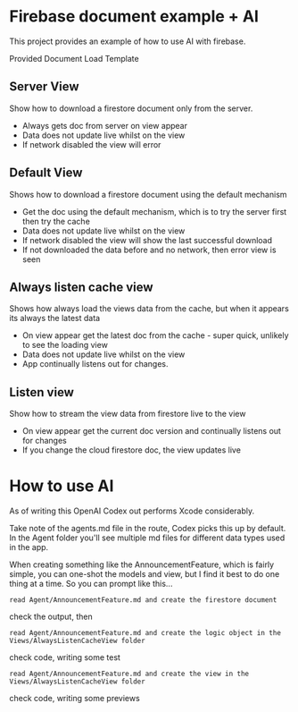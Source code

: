 # Firebase document example + AI

This project provides an example of how to use AI with firebase.

Provided Document Load Template

## Server View

Show how to download a firestore document only from the server.

- Always gets doc from server on view appear
- Data does not update live whilst on the view
- If network disabled the view will error

## Default View

Shows how to download a firestore document using the default mechanism

- Get the doc using the default mechanism, which is to try the server first then try the cache
- Data does not update live whilst on the view
- If network disabled the view will show the last successful download
- If not downloaded the data before and no network, then error view is seen

## Always listen cache view

Shows how always load the views data from the cache, but when it appears its always the latest data

- On view appear get the latest doc from the cache - super quick, unlikely to see the loading view
- Data does not update live whilst on the view 
- App continually listens out for changes.

## Listen view

Show how to stream the view data from firestore live to the view

- On view appear get the current doc version and continually listens out for changes
- If you change the cloud firestore doc, the view updates live


# How to use AI

As of writing this OpenAI Codex out performs Xcode considerably.

Take note of the agents.md file in the route, Codex picks this up by default.
In the Agent folder you'll see multiple md files for different data types used in the app.

When creating something like the AnnouncementFeature, which is fairly simple, you can one-shot the models and view, but I find it best to do one thing at a time.  So you can prompt like this...

```
read Agent/AnnouncementFeature.md and create the firestore document
```

check the output, then

```
read Agent/AnnouncementFeature.md and create the logic object in the Views/AlwaysListenCacheView folder
```

check code, writing some test

```
read Agent/AnnouncementFeature.md and create the view in the Views/AlwaysListenCacheView folder
```

check code, writing some previews
